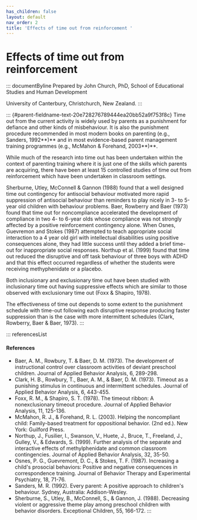 ```yaml
---
has_children: false
layout: default
nav_order: 2
title: 'Effects of time out from reinforcement '
---
```

# Effects of time out from reinforcement 


::: documentByline
Prepared by John Church, PhD, School of Educational Studies and Human
Development

University of Canterbury, Christchurch, New Zealand.
:::

::: {#parent-fieldname-text-20e728276789444ea20bb52a9f753f8c}
Time out from the current activity is widely used by parents as a
punishment for defiance and other kinds of misbehaviour. It is also the
punishment procedure recommended in most modern books on parenting
(e.g., Sanders, 1992**)** and in most evidence-based parent management
training programmes (e.g., McMahon & Forehand, 2003**)**.

While much of the research into time out has been undertaken within the
context of parenting training where it is just one of the skills which
parents are acquiring, there have been at least 15 controlled studies of
time out from reinforcement which have been undertaken in classroom
settings.

Sherburne, Utley, McConnell & Gannon (1988) found that a well designed
time out contingency for antisocial behaviour motivated more rapid
suppression of antisocial behaviour than reminders to play nicely in 3-
to 5-year old children with behaviour problems. Baer, Rowberry and Baer
(1973) found that time out for noncompliance accelerated the development
of compliance in two 4- to 6-year olds whose compliance was not strongly
affected by a positive reinforcement contingency alone. When Osnes,
Guevremon and Stokes (1987) attempted to teach appropriate social
interaction to a 4 year old girl with intellectual disabilities using
positive consequences alone, they had little success until they added a
brief time-out for inappropriate social responses. Northup et al. (1999)
found that time out reduced the disruptive and off task behaviour of
three boys with ADHD and that this effect occurred regardless of whether
the students were receiving methyphenidate or a placebo.

Both inclusionary and exclusionary time out have been studied with
inclusionary time out having suppressive effects which are similar to
those observed with exclusionary time out (Foxx & Shapiro, 1978).

The effectiveness of time out depends to some extent to the punishment
schedule with time-out following each disruptive response producing
faster suppression than is the case with more intermittent schedules
(Clark, Rowberry, Baer & Baer, 1973).
:::

::: referencesList
#### References

-   Baer, A. M., Rowbury, T. & Baer, D. M. (1973). The development of
    instructional control over classroom activities of deviant preschool
    children. Journal of Applied Behavior Analysis, 6, 289-298.
-   Clark, H. B., Rowbury, T., Baer, A. M., & Baer, D. M. (1973).
    Timeout as a punishing stimulus in continuous and intermittent
    schedules. Journal of Applied Behavior Analysis, 6, 443-455.
-   Foxx, R. M., & Shapiro, S. T. (1978). The timeout ribbon: A
    nonexclusionary timeout procedure. Journal of Applied Behavior
    Analysis, 11, 125-136.
-   McMahon, R. J., & Forehand, R. L. (2003). Helping the noncompliant
    child: Family-based treatment for oppositional behavior. (2nd ed.).
    New York: Guilford Press.
-   Northup, J., Fusilier, I., Swanson, V., Huete, J., Bruce, T.,
    Freeland, J., Gulley, V., & Edwards, S. (1999). Further analysis of
    the separate and interactive effects of methylphenidate and common
    classroom contingencies. Journal of Applied Behavior Analysis, 32,
    35-50.
-   Osnes, P. G., Guevremont, D. C., & Stokes, T. F. (1987). Increasing
    a child\'s prosocial behaviors: Positive and negative consequences
    in correspondence training. Journal of Behavior Therapy and
    Experimental Psychiatry, 18, 71-76.
-   Sanders, M. R. (1992). Every parent: A positive approach to
    children\'s behaviour. Sydney, Australia: Addison-Wesley.
-   Sherburne, S., Utley, B., McConnell, S., & Gannon, J. (1988).
    Decreasing violent or aggressive theme play among preschool children
    with behavior disorders. Exceptional Children, 55, 166-172.
:::
